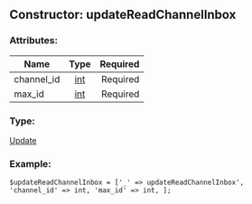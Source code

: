 ## Constructor: updateReadChannelInbox  

### Attributes:

| Name     |    Type       | Required |
|----------|:-------------:|---------:|
|channel\_id|[int](../types/int.md) | Required|
|max\_id|[int](../types/int.md) | Required|
### Type: 

[Update](../types/Update.md)
### Example:

```
$updateReadChannelInbox = ['_' => updateReadChannelInbox', 'channel_id' => int, 'max_id' => int, ];
```